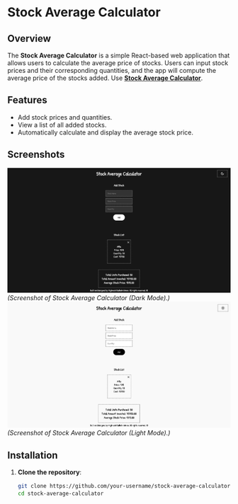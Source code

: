 # Stock Average Calculator

## Overview

The **Stock Average Calculator** is a simple React-based web application that allows users to calculate the average price of stocks. Users can input stock prices and their corresponding quantities, and the app will compute the average price of the stocks added.
Use **[Stock Average Calculator](https://vikkujonsnow.github.io/stock-average-calculator/)**.

## Features

- Add stock prices and quantities.
- View a list of all added stocks.
- Automatically calculate and display the average stock price.

## Screenshots

![App Screenshot](./public/images/ASC1.png)  
_(Screenshot of Stock Average Calculator (Dark Mode).)_
![App Screenshot](./public/images/ASC2.png)  
_(Screenshot of Stock Average Calculator (Light Mode).)_

## Installation

1. **Clone the repository**:
   ```bash
   git clone https://github.com/your-username/stock-average-calculator.git
   cd stock-average-calculator
   ```
